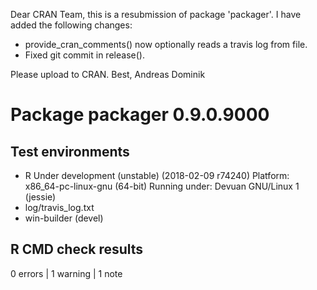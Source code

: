 Dear CRAN Team,
this is a resubmission of package 'packager'. I have added the following changes:

* provide\_cran\_comments() now optionally reads a travis log from file.
* Fixed git commit in release().

Please upload to CRAN.
Best, Andreas Dominik

# Package packager 0.9.0.9000
## Test  environments 
- R Under development (unstable) (2018-02-09 r74240)
  Platform: x86_64-pc-linux-gnu (64-bit)
  Running under: Devuan GNU/Linux 1 (jessie)
- log/travis_log.txt
- win-builder (devel)

## R CMD check results
0 errors | 1 warning  | 1 note 
